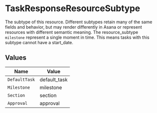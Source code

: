 # TaskResponseResourceSubtype

The subtype of this resource. Different subtypes retain many of the same fields and behavior, but may render differently in Asana or represent resources with different semantic meaning.
The resource_subtype `milestone` represent a single moment in time. This means tasks with this subtype cannot have a start_date.


## Values

| Name          | Value         |
| ------------- | ------------- |
| `DefaultTask` | default_task  |
| `Milestone`   | milestone     |
| `Section`     | section       |
| `Approval`    | approval      |